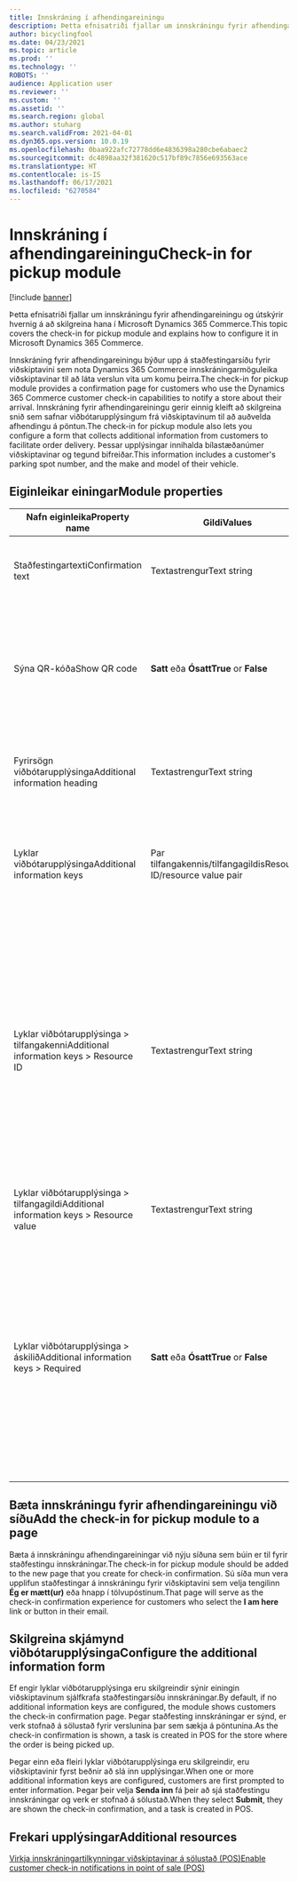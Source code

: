 ```yaml
---
title: Innskráning í afhendingareiningu
description: Þetta efnisatriði fjallar um innskráningu fyrir afhendingareiningu og útskýrir hvernig á að skilgreina hana í Microsoft Dynamics 365 Commerce.
author: bicyclingfool
ms.date: 04/23/2021
ms.topic: article
ms.prod: ''
ms.technology: ''
ROBOTS: ''
audience: Application user
ms.reviewer: ''
ms.custom: ''
ms.assetid: ''
ms.search.region: global
ms.author: stuharg
ms.search.validFrom: 2021-04-01
ms.dyn365.ops.version: 10.0.19
ms.openlocfilehash: 0baa922afc72778dd6e4836398a280cbe6abaec2
ms.sourcegitcommit: dc4898aa32f381620c517bf89c7856e693563ace
ms.translationtype: HT
ms.contentlocale: is-IS
ms.lasthandoff: 06/17/2021
ms.locfileid: "6270584"
---
```

# <a name="check-in-for-pickup-module"></a><span data-ttu-id="dbb92-103">Innskráning í afhendingareiningu</span><span class="sxs-lookup"><span data-stu-id="dbb92-103">Check-in for pickup module</span></span>

[!include [banner](includes/banner.md)]

<span data-ttu-id="dbb92-104">Þetta efnisatriði fjallar um innskráningu fyrir afhendingareiningu og útskýrir hvernig á að skilgreina hana í Microsoft Dynamics 365 Commerce.</span><span class="sxs-lookup"><span data-stu-id="dbb92-104">This topic covers the check-in for pickup module and explains how to configure it in Microsoft Dynamics 365 Commerce.</span></span>

<span data-ttu-id="dbb92-105">Innskráning fyrir afhendingareiningu býður upp á staðfestingarsíðu fyrir viðskiptavini sem nota Dynamics 365 Commerce innskráningarmöguleika viðskiptavinar til að láta verslun vita um komu þeirra.</span><span class="sxs-lookup"><span data-stu-id="dbb92-105">The check-in for pickup module provides a confirmation page for customers who use the Dynamics 365 Commerce customer check-in capabilities to notify a store about their arrival.</span></span> <span data-ttu-id="dbb92-106">Innskráning fyrir afhendingareiningu gerir einnig kleift að skilgreina snið sem safnar viðbótarupplýsingum frá viðskiptavinum til að auðvelda afhendingu á pöntun.</span><span class="sxs-lookup"><span data-stu-id="dbb92-106">The check-in for pickup module also lets you configure a form that collects additional information from customers to facilitate order delivery.</span></span> <span data-ttu-id="dbb92-107">Þessar upplýsingar innihalda bílastæðanúmer viðskiptavinar og tegund bifreiðar.</span><span class="sxs-lookup"><span data-stu-id="dbb92-107">This information includes a customer's parking spot number, and the make and model of their vehicle.</span></span> 

## <a name="module-properties"></a><span data-ttu-id="dbb92-108">Eiginleikar einingar</span><span class="sxs-lookup"><span data-stu-id="dbb92-108">Module properties</span></span>

| <span data-ttu-id="dbb92-109">Nafn eiginleika</span><span class="sxs-lookup"><span data-stu-id="dbb92-109">Property name</span></span> | <span data-ttu-id="dbb92-110">Gildi</span><span class="sxs-lookup"><span data-stu-id="dbb92-110">Values</span></span> | <span data-ttu-id="dbb92-111">lýsing</span><span class="sxs-lookup"><span data-stu-id="dbb92-111">Description</span></span> |
|---------------|--------|-------------|
| <span data-ttu-id="dbb92-112">Staðfestingartexti</span><span class="sxs-lookup"><span data-stu-id="dbb92-112">Confirmation text</span></span> | <span data-ttu-id="dbb92-113">Textastrengur</span><span class="sxs-lookup"><span data-stu-id="dbb92-113">Text string</span></span> | <span data-ttu-id="dbb92-114">Efni fyrir fyrirsögnina sem birtist á staðfestingarsíðu innskráningar.</span><span class="sxs-lookup"><span data-stu-id="dbb92-114">Content for the heading that appears on the check-in confirmation page.</span></span> |
| <span data-ttu-id="dbb92-115">Sýna QR-kóða</span><span class="sxs-lookup"><span data-stu-id="dbb92-115">Show QR code</span></span> | <span data-ttu-id="dbb92-116">**Satt** eða **Ósatt**</span><span class="sxs-lookup"><span data-stu-id="dbb92-116">**True** or **False**</span></span> | <span data-ttu-id="dbb92-117">Þegar þessi eiginleiki er stilltur á **Satt** sýnir staðfestingarsíða innskráningar QR-kóða sem stendur fyrir kenni pöntunarstaðfestingar.</span><span class="sxs-lookup"><span data-stu-id="dbb92-117">When this property is set to **True**, the check-in confirmation page shows a QR code that represents the order confirmation ID.</span></span> |
| <span data-ttu-id="dbb92-118">Fyrirsögn viðbótarupplýsinga</span><span class="sxs-lookup"><span data-stu-id="dbb92-118">Additional information heading</span></span> | <span data-ttu-id="dbb92-119">Textastrengur</span><span class="sxs-lookup"><span data-stu-id="dbb92-119">Text string</span></span> | <span data-ttu-id="dbb92-120">Efni fyrir fyrirsögnina sem birtist þegar reitir viðbótarupplýsinga hafa verið skilgreindir.</span><span class="sxs-lookup"><span data-stu-id="dbb92-120">Content for the heading that appears when additional information fields have been configured.</span></span> |
| <span data-ttu-id="dbb92-121">Lyklar viðbótarupplýsinga</span><span class="sxs-lookup"><span data-stu-id="dbb92-121">Additional information keys</span></span> | <span data-ttu-id="dbb92-122">Par tilfangakennis/tilfangagildis</span><span class="sxs-lookup"><span data-stu-id="dbb92-122">Resource ID/resource value pair</span></span> | <span data-ttu-id="dbb92-123">Hver lykill býr til innfærslureit og tengt merki sem er notað til að safna viðbótarupplýsingum frá viðskiptavinum.</span><span class="sxs-lookup"><span data-stu-id="dbb92-123">Each key creates a form field and an associated label that are used to collect additional information from customers.</span></span> |
| <span data-ttu-id="dbb92-124">Lyklar viðbótarupplýsinga \> tilfangakenni</span><span class="sxs-lookup"><span data-stu-id="dbb92-124">Additional information keys \> Resource ID</span></span> | <span data-ttu-id="dbb92-125">Textastrengur</span><span class="sxs-lookup"><span data-stu-id="dbb92-125">Text string</span></span> | <span data-ttu-id="dbb92-126">Hver upplýsingalykill býr til innfærslureit og tengt merki sem er notað til að safna viðbótarupplýsingum frá viðskiptavinum.</span><span class="sxs-lookup"><span data-stu-id="dbb92-126">Each information key creates a form field and an associated label that are used to collect additional information from customers.</span></span> <span data-ttu-id="dbb92-127">Þessi eiginleiki tilgreinir lykil viðbótarupplýsinga.</span><span class="sxs-lookup"><span data-stu-id="dbb92-127">This property identifies the additional information key.</span></span> <span data-ttu-id="dbb92-128">Í verkinu sem er búið til á sölustað er verðmæti þessarar eignar sýnt sem merkið í leiðbeiningareitnum.</span><span class="sxs-lookup"><span data-stu-id="dbb92-128">In the task that is created in point of sale (POS), the value of this property is shown as the label in the instructions field.</span></span> |
| <span data-ttu-id="dbb92-129">Lyklar viðbótarupplýsinga \> tilfangagildi</span><span class="sxs-lookup"><span data-stu-id="dbb92-129">Additional information keys \> Resource value</span></span> | <span data-ttu-id="dbb92-130">Textastrengur</span><span class="sxs-lookup"><span data-stu-id="dbb92-130">Text string</span></span> | <span data-ttu-id="dbb92-131">Merkið fyrir textareitinn í verkinu á sölustað.</span><span class="sxs-lookup"><span data-stu-id="dbb92-131">The label for the text field in the task in POS.</span></span> |
| <span data-ttu-id="dbb92-132">Lyklar viðbótarupplýsinga \> áskilið</span><span class="sxs-lookup"><span data-stu-id="dbb92-132">Additional information keys \> Required</span></span> | <span data-ttu-id="dbb92-133">**Satt** eða **Ósatt**</span><span class="sxs-lookup"><span data-stu-id="dbb92-133">**True** or **False**</span></span> | <span data-ttu-id="dbb92-134">Í þessari eign er tilgreint hvort viðskiptavinir þurfi að fylla út eyðublaðsreitinn áður en þeir geta haldið áfram.</span><span class="sxs-lookup"><span data-stu-id="dbb92-134">This property specifies whether customers must fill in the form field before they can continue.</span></span> <span data-ttu-id="dbb92-135">Þegar þessi eiginleiki er stilltur á **Satt** er stjarna sýnd við hliðina á skjámyndarmerkinu og núll-athugun er gerð til að koma í veg fyrir að viðskiptavinir haldi áfram ef ekkert gildi er slegið inn.</span><span class="sxs-lookup"><span data-stu-id="dbb92-135">When this property is set to **True**, an asterisk is rendered next to the form label, and a null check is done to prevent customers from continuing if no value is entered.</span></span> |

## <a name="add-the-check-in-for-pickup-module-to-a-page"></a><span data-ttu-id="dbb92-136">Bæta innskráningu fyrir afhendingareiningu við síðu</span><span class="sxs-lookup"><span data-stu-id="dbb92-136">Add the check-in for pickup module to a page</span></span>

<span data-ttu-id="dbb92-137">Bæta á innskráningu afhendingareiningar við nýju síðuna sem búin er til fyrir staðfestingu innskráningar.</span><span class="sxs-lookup"><span data-stu-id="dbb92-137">The check-in for pickup module should be added to the new page that you create for check-in confirmation.</span></span> <span data-ttu-id="dbb92-138">Sú síða mun vera upplifun staðfestingar á innskráningu fyrir viðskiptavini sem velja tengilinn **Ég er mætt(ur)** eða hnapp í tölvupóstinum.</span><span class="sxs-lookup"><span data-stu-id="dbb92-138">That page will serve as the check-in confirmation experience for customers who select the **I am here** link or button in their email.</span></span> 

## <a name="configure-the-additional-information-form"></a><span data-ttu-id="dbb92-139">Skilgreina skjámynd viðbótarupplýsinga</span><span class="sxs-lookup"><span data-stu-id="dbb92-139">Configure the additional information form</span></span>

<span data-ttu-id="dbb92-140">Ef engir lyklar viðbótarupplýsinga eru skilgreindir sýnir einingin viðskiptavinum sjálfkrafa staðfestingarsíðu innskráningar.</span><span class="sxs-lookup"><span data-stu-id="dbb92-140">By default, if no additional information keys are configured, the module shows customers the check-in confirmation page.</span></span> <span data-ttu-id="dbb92-141">Þegar staðfesting innskráningar er sýnd, er verk stofnað á sölustað fyrir verslunina þar sem sækja á pöntunina.</span><span class="sxs-lookup"><span data-stu-id="dbb92-141">As the check-in confirmation is shown, a task is created in POS for the store where the order is being picked up.</span></span>

<span data-ttu-id="dbb92-142">Þegar einn eða fleiri lyklar viðbótarupplýsinga eru skilgreindir, eru viðskiptavinir fyrst beðnir að slá inn upplýsingar.</span><span class="sxs-lookup"><span data-stu-id="dbb92-142">When one or more additional information keys are configured, customers are first prompted to enter information.</span></span> <span data-ttu-id="dbb92-143">Þegar þeir velja **Senda inn** fá þeir að sjá staðfestingu innskráningar og verk er stofnað á sölustað.</span><span class="sxs-lookup"><span data-stu-id="dbb92-143">When they select **Submit**, they are shown the check-in confirmation, and a task is created in POS.</span></span> 

## <a name="additional-resources"></a><span data-ttu-id="dbb92-144">Frekari upplýsingar</span><span class="sxs-lookup"><span data-stu-id="dbb92-144">Additional resources</span></span>

[<span data-ttu-id="dbb92-145">Virkja innskráningartilkynningar viðskiptavinar á sölustað (POS)</span><span class="sxs-lookup"><span data-stu-id="dbb92-145">Enable customer check-in notifications in point of sale (POS)</span></span>](enable-customer-check-in.md)
